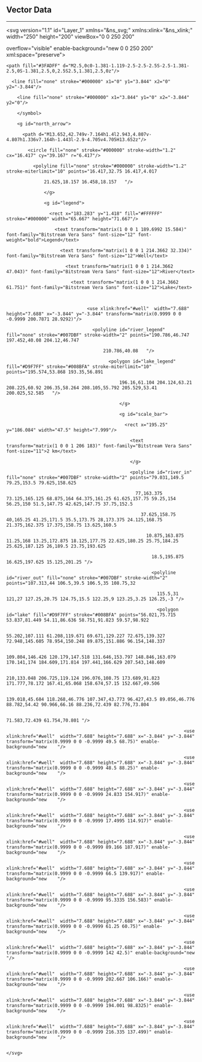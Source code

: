 ## Vector Data

----

<svg  version="1.1" id="Layer_1" xmlns="&ns_svg;" xmlns:xlink="&ns_xlink;" width="250" height="200" viewBox="0 0 250 200"

   overflow="visible" enable-background="new 0 0 250 200" xml:space="preserve">

   <symbol  id="well" viewBox="-3.844 -3.844 7.688 7.688">

    <path fill="#3FADFF" d="M2.5,0c0-1.381-1.119-2.5-2.5-2.5S-2.5-1.381-2.5,0S-1.381,2.5,0,2.5S2.5,1.381,2.5,0z"/>

      <line fill="none" stroke="#000000" x1="0" y1="3.844" x2="0" y2="-3.844"/>

        <line fill="none" stroke="#000000" x1="3.844" y1="0" x2="-3.844" y2="0"/>

        </symbol>

        <g id="north_arrow">

          <path d="M13.652,42.749v-7.164h1.4l2.943,4.807v-4.807h1.336v7.164h-1.443l-2.9-4.705v4.705H13.652z"/>

            <circle fill="none" stroke="#000000" stroke-width="1.2" cx="16.417" cy="39.167" r="6.417"/>

              <polyline fill="none" stroke="#000000" stroke-width="1.2" stroke-miterlimit="10" points="16.417,32.75 16.417,4.017 

                  21.625,18.157 16.458,18.157   "/>

                  </g>

                  <g id="legend">

                    <rect x="183.283" y="1.418" fill="#FFFFFF" stroke="#000000" width="65.667" height="71.667"/>

                      <text transform="matrix(1 0 0 1 189.6992 15.584)" font-family="Bitstream Vera Sans" font-size="12" font-weight="bold">Legend</text>

                        <text transform="matrix(1 0 0 1 214.3662 32.334)" font-family="Bitstream Vera Sans" font-size="12">Well</text>

                          <text transform="matrix(1 0 0 1 214.3662 47.043)" font-family="Bitstream Vera Sans" font-size="12">River</text>

                            <text transform="matrix(1 0 0 1 214.3662 61.751)" font-family="Bitstream Vera Sans" font-size="12">Lake</text>

                              

                                  <use xlink:href="#well"  width="7.688" height="7.688" x="-3.844" y="-3.844" transform="matrix(0.9999 0 0 -0.9999 200.7871 28.9292)"/>

                                    <polyline id="river_legend" fill="none" stroke="#007DBF" stroke-width="2" points="190.786,46.747 197.452,40.08 204.12,46.747 

                                        210.786,40.08   "/>

                                          <polygon id="lake_legend" fill="#D9F7FF" stroke="#008BFA" stroke-miterlimit="10" points="195.574,53.868 193.35,56.891 

                                              196.16,61.104 204.124,63.21 208.225,60.92 206.35,58.264 208.105,55.792 205.529,53.41 200.025,52.585   "/>

                                              </g>

                                              <g id="scale_bar">

                                                <rect x="195.25" y="186.084" width="47.5" height="7.999"/>

                                                  <text transform="matrix(1 0 0 1 206 183)" font-family="Bitstream Vera Sans" font-size="11">2 km</text>

                                                  </g>

                                                  <polyline id="river_in" fill="none" stroke="#007DBF" stroke-width="2" points="79.031,149.5 79.25,153.5 79.625,158.625 

                                                    77,163.375 73.125,165.125 68.875,164 64.375,161.25 61.625,157.75 59.25,154 56.25,150 51.5,147.75 42.625,147.75 37.75,152.5 

                                                      37.625,158.75 40,165.25 41.25,171.5 35.5,173.75 28,173.375 24.125,168.75 21.375,162.375 17.375,158.75 13.625,160.5 

                                                        10.875,163.875 11.25,168 13.25,172.875 18.125,177.75 22.625,180.25 25.75,184.25 25.625,187.125 26,189.5 23.75,193.625 

                                                          18.5,195.875 16.625,197.625 15.125,201.25 "/>

                                                          <polyline id="river_out" fill="none" stroke="#007DBF" stroke-width="2" points="107.313,44 106.5,39.5 106.5,35 108.75,32 

                                                            115.5,31 121,27 127.25,20.75 124.75,15.5 122.25,9 123.25,3.25 126.25,-3 "/>

                                                            <polygon id="lake" fill="#D9F7FF" stroke="#008BFA" points="56.021,75.715 53.837,81.449 54.11,86.636 58.751,91.823 59.57,98.922 

                                                              55.202,107.111 61.208,119.671 69.671,129.227 72.675,139.327 72.948,145.605 78.954,150.248 89.875,151.886 96.154,148.337 

                                                                109.804,146.426 120.179,147.518 131.646,153.797 148.846,163.079 170.141,174 184.609,171.814 197.441,166.629 207.543,148.609 

                                                                  210,133.048 206.725,119.124 196.076,108.75 173.689,91.823 171.777,78.172 167.41,65.068 158.674,57.15 152.667,49.506 

                                                                    139.018,45.684 118.268,46.776 107.347,43.773 96.427,43.5 89.056,46.776 88.782,54.42 90.966,66.16 88.236,72.439 82.776,73.804 

                                                                      71.583,72.439 61.754,70.801 "/>

                                                                      <use xlink:href="#well"  width="7.688" height="7.688" x="-3.844" y="-3.844" transform="matrix(0.9999 0 0 -0.9999 49.5 68.75)" enable-background="new    "/>

                                                                      <use xlink:href="#well"  width="7.688" height="7.688" x="-3.844" y="-3.844" transform="matrix(0.9999 0 0 -0.9999 48.5 88.25)" enable-background="new    "/>

                                                                      <use xlink:href="#well"  width="7.688" height="7.688" x="-3.844" y="-3.844" transform="matrix(0.9999 0 0 -0.9999 24.833 154.917)" enable-background="new    "/>

                                                                      <use xlink:href="#well"  width="7.688" height="7.688" x="-3.844" y="-3.844" transform="matrix(0.9999 0 0 -0.9999 17.4995 114.917)" enable-background="new    "/>

                                                                      <use xlink:href="#well"  width="7.688" height="7.688" x="-3.844" y="-3.844" transform="matrix(0.9999 0 0 -0.9999 89.166 187.917)" enable-background="new    "/>

                                                                      <use xlink:href="#well"  width="7.688" height="7.688" x="-3.844" y="-3.844" transform="matrix(0.9999 0 0 -0.9999 66.5 139.917)" enable-background="new    "/>

                                                                      <use xlink:href="#well"  width="7.688" height="7.688" x="-3.844" y="-3.844" transform="matrix(0.9999 0 0 -0.9999 95.3335 156.583)" enable-background="new    "/>

                                                                      <use xlink:href="#well"  width="7.688" height="7.688" x="-3.844" y="-3.844" transform="matrix(0.9999 0 0 -0.9999 61.25 60.75)" enable-background="new    "/>

                                                                      <use xlink:href="#well"  width="7.688" height="7.688" x="-3.844" y="-3.844" transform="matrix(0.9999 0 0 -0.9999 142 42.5)" enable-background="new    "/>

                                                                      <use xlink:href="#well"  width="7.688" height="7.688" x="-3.844" y="-3.844" transform="matrix(0.9999 0 0 -0.9999 202.667 106.166)" enable-background="new    "/>

                                                                      <use xlink:href="#well"  width="7.688" height="7.688" x="-3.844" y="-3.844" transform="matrix(0.9999 0 0 -0.9999 194.001 98.8325)" enable-background="new    "/>

                                                                      <use xlink:href="#well"  width="7.688" height="7.688" x="-3.844" y="-3.844" transform="matrix(0.9999 0 0 -0.9999 216.335 137.499)" enable-background="new    "/>

                                                                      </svg>


